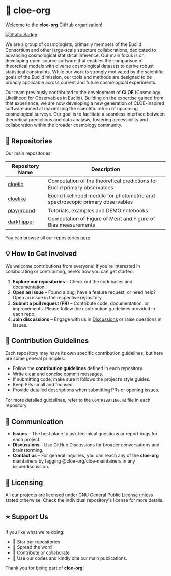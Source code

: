 # 🏢 cloe-org

Welcome to the **cloe-org** GitHub organization!

[![Static Badge](https://img.shields.io/badge/cloeorg-collaboration_guidelines-royalblue?link=https://github.com/cloe-org/.github/tree/develop/colprac)](https://github.com/cloe-org/.github/tree/main/colprac)


We are a group of cosmologists, primarily members of the Euclid Consortium and other large-scale structure collaborations, dedicated to advancing cosmological statistical inference. Our main focus is on developing open-source software that enables the comparison of theoretical models with diverse cosmological datasets to derive robust statistical constraints. While our work is strongly motivated by the scientific goals of the Euclid mission, our tools and methods are designed to be broadly applicable across current and future cosmological experiments.

Our team previously contributed to the development of **CLOE** (Cosmology Likelihood for Observables in Euclid). Building on the expertise gained from that experience, we are now developing a new generation of CLOE-inspired software aimed at maximizing the scientific return of upcoming cosmological surveys. Our goal is to facilitate a seamless interface between theoretical predictions and data analysis, fostering accessibility and collaboration within the broader cosmology community.

## 📂 Repositories

Our main repositories:

| Repository Name | Description |
|-----------------|-------------|
| [cloelib](https://github.com/cloe-org/cloelib) | Computation of the theoretical predictions for Euclid primary observables |
| [cloelike](https://github.com/cloe-org/cloelike) | Euclid likelihood module for photometric and spectroscopic primary observables |
| [playground](https://github.com/cloe-org/playground) | Tutorials, examples and DEMO notebooks |
| [darkflipper](https://github.com/cloe-org/darkflipper) | Computation of Figure of Merit and Figure of Bias measurements |

You can browse all our repositories [here](https://github.com/orgs/cloe-org/repositories).

## 💡 How to Get Involved

We welcome contributions from everyone! If you're interested in collaborating or contributing, here's how you can get started:

1. **Explore our repositories** – Check out the codebases and documentation.
2. **Open an issue** – Found a bug, have a feature request, or need help? Open an issue in the respective repository.
3. **Submit a pull request (PR)** – Contribute code, documentation, or improvements. Please follow the contribution guidelines provided in each repo.
4. **Join discussions** – Engage with us in [Discussions](https://github.com/orgs/cloe-org/discussions) or raise questions in issues.

## 📜 Contribution Guidelines

Each repository may have its own specific contribution guidelines, but here are some general principles:

- Follow the **contribution guidelines** defined in each repository.
- Write clear and concise commit messages.
- If submitting code, make sure it follows the project’s style guides.
- Keep PRs small and focused.
- Provide detailed descriptions when submitting PRs or opening issues.

For more detailed guidelines, refer to the `CONTRIBUTING.md` file in each repository.

## 💬 Communication

- **Issues** – The best place to ask technical questions or report bugs for each project.
- **Discussions** – Use GitHub Discussions for broader conversations and brainstorming.
- **Contact us** – For general inquiries, you can reach any of the **cloe-org** maintainers by tagging @cloe-org/cloe-maintainers in any issue/discussion.

## 📜 Licensing

All our projects are licensed under GNU General Public License unless stated otherwise. Check the individual repository's license for more details.

## ⭐ Support Us

If you like what we're doing:

- 🌟 Star our repositories
- 💬 Spread the word
- 🚀 Contribute or collaborate
- 📖 Use our codes and kindly cite our main publications.

Thank you for being part of **cloe-org**!
